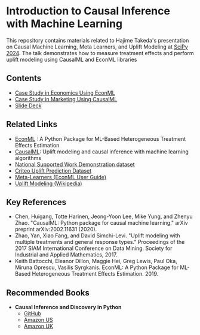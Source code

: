 # Introduction to Causal Inference with Machine Learning
This repository contains materials related to Hajime Takeda's presentation on Causal Machine Learning, Meta Learners, and Uplift Modeling at [SciPy 2024](https://www.scipy2024.scipy.org/). The talk demonstrates how to measure treatment effects and perform uplift modeling using CausalML and EconML libraries

## Contents
- [Case Study in Economics Using EconML](https://github.com/takechanman1228/Effective-Uplift-Modeling/blob/main/simple_lalonde_analysis_econml.ipynb)
- [Case Study in Marketing Using CausalML](https://github.com/takechanman1228/Effective-Uplift-Modeling/blob/main/simple_end_to_end_uplift_modeling_causalml.ipynb)
- [Slide Deck](https://docs.google.com/presentation/d/1XFM0j_D_5Qa1S3lEkTQcVKO4ONwOY5GchZ4KImgl-5Y/edit?usp=sharing)

## Related Links
- [EconML](https://github.com/py-why/EconML) : A Python Package for ML-Based Heterogeneous Treatment Effects Estimation
- [CausalML](https://github.com/uber/causalml): Uplift modeling and causal inference with machine learning algorithms
- [National Supported Work Demonstration dataset](https://psantanna.com/DRDID/reference/nsw.html)
- [Criteo Uplift Prediction Dataset](https://ailab.criteo.com/criteo-uplift-prediction-dataset)
- [Meta-Learners (EconML User Guide)](https://econml.azurewebsites.net/spec/estimation/metalearners.html)
- [Uplift Modeling (Wikipedia)](https://en.wikipedia.org/wiki/Uplift_modelling)

## Key References

- Chen, Huigang, Totte Harinen, Jeong-Yoon Lee, Mike Yung, and Zhenyu Zhao. "CausalML: Python package for causal machine learning." arXiv preprint arXiv:2002.11631 (2020).
- Zhao, Yan, Xiao Fang, and David Simchi-Levi. "Uplift modeling with multiple treatments and general response types." Proceedings of the 2017 SIAM International Conference on Data Mining. Society for Industrial and Applied Mathematics, 2017.
- Keith Battocchi, Eleanor Dillon, Maggie Hei, Greg Lewis, Paul Oka, Miruna Oprescu, Vasilis Syrgkanis. EconML: A Python Package for ML-Based Heterogeneous Treatment Effects Estimation. 2019.
  
## Recommended Books

- **Causal Inference and Discovery in Python**
  - [GitHub](https://github.com/PacktPublishing/Causal-Inference-and-Discovery-in-Python)
  - [Amazon US](https://www.amazon.com/Causal-Inference-Discovery-Python-learning/dp/1804612987)
  - [Amazon UK](https://www.amazon.co.uk/Causal-Inference-Discovery-Python-learning/dp/1804612987)

